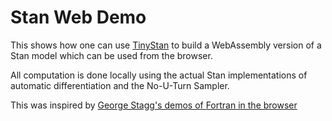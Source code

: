 # Stan Web Demo

This shows how one can use [TinyStan](https://github.com/WardBrian/tinystan)
to build a WebAssembly version of a Stan model which can be used from the
browser.

All computation is done locally using the actual Stan implementations
of automatic differentiation and the No-U-Turn Sampler.

This was inspired by
[George Stagg's demos of Fortran in the browser](https://github.com/georgestagg/mnist-classifier-blas-wasm/)
